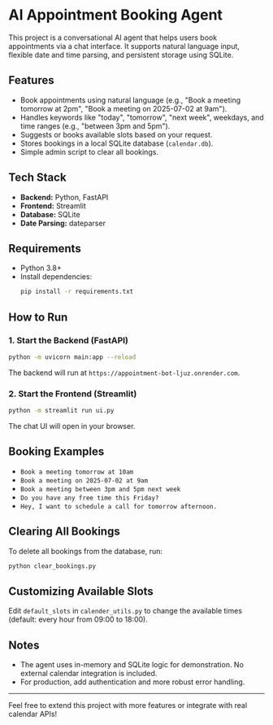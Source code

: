 # AI Appointment Booking Agent

This project is a conversational AI agent that helps users book appointments via a chat interface. It supports natural language input, flexible date and time parsing, and persistent storage using SQLite.

## Features
- Book appointments using natural language (e.g., "Book a meeting tomorrow at 2pm", "Book a meeting on 2025-07-02 at 9am").
- Handles keywords like "today", "tomorrow", "next week", weekdays, and time ranges (e.g., "between 3pm and 5pm").
- Suggests or books available slots based on your request.
- Stores bookings in a local SQLite database (`calendar.db`).
- Simple admin script to clear all bookings.

## Tech Stack
- **Backend:** Python, FastAPI
- **Frontend:** Streamlit
- **Database:** SQLite
- **Date Parsing:** dateparser

## Requirements
- Python 3.8+
- Install dependencies:
  ```bash
  pip install -r requirements.txt
  ```

## How to Run

### 1. Start the Backend (FastAPI)
```bash
python -m uvicorn main:app --reload
```
The backend will run at `https://appointment-bot-ljuz.onrender.com`.

### 2. Start the Frontend (Streamlit)
```bash
python -m streamlit run ui.py
```
The chat UI will open in your browser.

## Booking Examples
- `Book a meeting tomorrow at 10am`
- `Book a meeting on 2025-07-02 at 9am`
- `Book a meeting between 3pm and 5pm next week`
- `Do you have any free time this Friday?`
- `Hey, I want to schedule a call for tomorrow afternoon.`

## Clearing All Bookings
To delete all bookings from the database, run:
```bash
python clear_bookings.py
```

## Customizing Available Slots
Edit `default_slots` in `calender_utils.py` to change the available times (default: every hour from 09:00 to 18:00).

## Notes
- The agent uses in-memory and SQLite logic for demonstration. No external calendar integration is included.
- For production, add authentication and more robust error handling.

---
Feel free to extend this project with more features or integrate with real calendar APIs! 